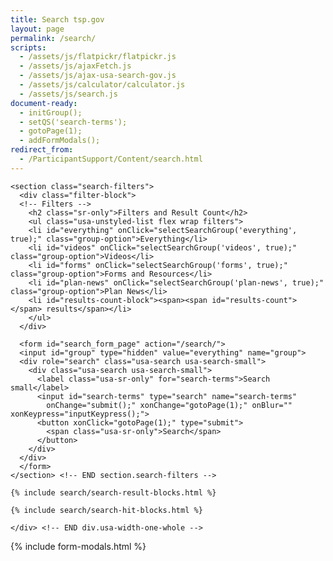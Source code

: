 ```yaml
---
title: Search tsp.gov
layout: page
permalink: /search/
scripts:
  - /assets/js/flatpickr/flatpickr.js
  - /assets/js/ajaxFetch.js
  - /assets/js/ajax-usa-search-gov.js
  - /assets/js/calculator/calculator.js
  - /assets/js/search.js
document-ready:
  - initGroup();
  - setQS('search-terms');
  - gotoPage(1);
  - addFormModals();
redirect_from:
  - /ParticipantSupport/Content/search.html
---
```


<div class="usa-grid-full search">
  <div class="usa-width-one-whole">

    <section class="search-filters">
      <div class="filter-block">
      <!-- Filters -->
        <h2 class="sr-only">Filters and Result Count</h2>
        <ul class="usa-unstyled-list flex wrap filters">
        <li id="everything" onClick="selectSearchGroup('everything', true);" class="group-option">Everything</li>
        <li id="videos" onClick="selectSearchGroup('videos', true);" class="group-option">Videos</li>
        <li id="forms" onClick="selectSearchGroup('forms', true);" class="group-option">Forms and Resources</li>
        <li id="plan-news" onClick="selectSearchGroup('plan-news', true);" class="group-option">Plan News</li>
        <li id="results-count-block"><span><span id="results-count"></span> results</span></li>
        </ul>
      </div>

      <form id="search_form_page" action="/search/">
      <input id="group" type="hidden" value="everything" name="group">
      <div role="search" class="usa-search usa-search-small">
        <div class="usa-search usa-search-small">
          <label class="usa-sr-only" for="search-terms">Search small</label>
          <input id="search-terms" type="search" name="search-terms"
            onChange="submit();" xonChange="gotoPage(1);" onBlur="" xonKeypress="inputKeypress();">
          <button xonClick="gotoPage(1);" type="submit">
            <span class="usa-sr-only">Search</span>
          </button>
        </div>
      </div>
      </form>
    </section> <!-- END section.search-filters -->

    {% include search/search-result-blocks.html %}

    {% include search/search-hit-blocks.html %}

    </div> <!-- END div.usa-width-one-whole -->
</div> <!-- END div.usa-grid-full -->

{% include form-modals.html %}
